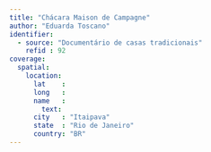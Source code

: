 ```yaml
---
title: "Chácara Maison de Campagne"
author: "Eduarda Toscano"
identifier:
  - source: "Documentário de casas tradicionais"
    refid : 92
coverage:
  spatial:
    location:
      lat    :
      long   :
      name   :
        text:
      city   : "Itaipava"
      state  : "Rio de Janeiro"
      country: "BR"
---
```


